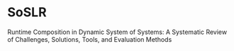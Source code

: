 # SoSLR
Runtime Composition in Dynamic System of Systems: A Systematic Review of Challenges, Solutions, Tools, and Evaluation Methods

